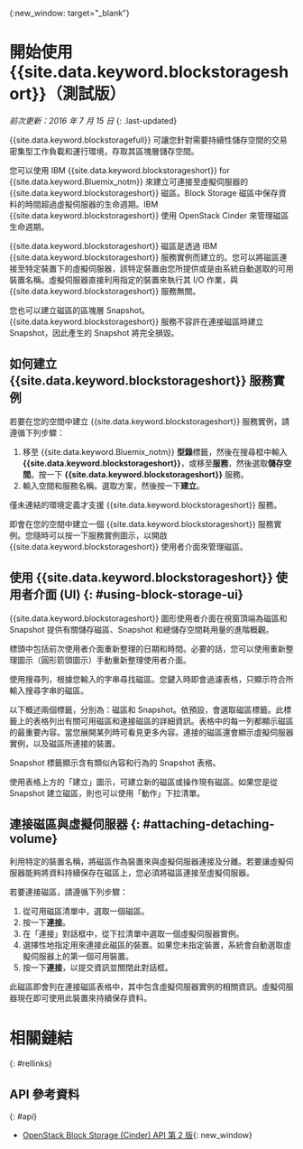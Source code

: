 {:new_window: target="_blank"} 

# 開始使用 {{site.data.keyword.blockstorageshort}}（測試版）

*前次更新：2016 年 7 月 15 日*
{: .last-updated}

{{site.data.keyword.blockstoragefull}} 可讓您針對需要持續性儲存空間的交易密集型工作負載和運行環境，存取其區塊層儲存空間。

您可以使用 IBM {{site.data.keyword.blockstorageshort}} for {{site.data.keyword.Bluemix_notm}} 來建立可連接至虛擬伺服器的 {{site.data.keyword.blockstorageshort}} 磁區。Block Storage 磁區中保存資料的時間超過虛擬伺服器的生命週期。IBM {{site.data.keyword.blockstorageshort}} 使用 OpenStack Cinder 來管理磁區生命週期。

{{site.data.keyword.blockstorageshort}} 磁區是透過 IBM {{site.data.keyword.blockstorageshort}} 服務實例而建立的。您可以將磁區連接至特定裝置下的虛擬伺服器，該特定裝置由您所提供或是由系統自動選取的可用裝置名稱。虛擬伺服器直接利用指定的裝置來執行其 I/O 作業，與 {{site.data.keyword.blockstorageshort}} 服務無關。

您也可以建立磁區的區塊層 Snapshot。{{site.data.keyword.blockstorageshort}} 服務不容許在連接磁區時建立 Snapshot，因此產生的 Snapshot 將完全損毀。 


## 如何建立 {{site.data.keyword.blockstorageshort}} 服務實例
若要在您的空間中建立 {{site.data.keyword.blockstorageshort}} 服務實例，請遵循下列步驟：
 
1.	移至 {{site.data.keyword.Bluemix_notm}} **型錄**標籤，然後在搜尋框中輸入 **{{site.data.keyword.blockstorageshort}}**，或移至**服務**，然後選取**儲存空間**。按一下 **{{site.data.keyword.blockstorageshort}}** 服務。 
2.	輸入空間和服務名稱。選取方案，然後按一下**建立**。
 	
僅未連結的環境定義才支援 {{site.data.keyword.blockstorageshort}} 服務。 

即會在您的空間中建立一個 {{site.data.keyword.blockstorageshort}} 服務實例。您隨時可以按一下服務實例圖示，以開啟 {{site.data.keyword.blockstorageshort}} 使用者介面來管理磁區。



## 使用 {{site.data.keyword.blockstorageshort}} 使用者介面 (UI) {: #using-block-storage-ui}
{{site.data.keyword.blockstorageshort}} 圖形使用者介面在視窗頂端為磁區和 Snapshot 提供有關儲存磁區、Snapshot 和總儲存空間耗用量的進階概觀。 

標頭中包括前次使用者介面重新整理的日期和時間。必要的話，您可以使用重新整理圖示（圓形箭頭圖示）手動重新整理使用者介面。 

使用搜尋列，根據您輸入的字串尋找磁區。您鍵入時即會過濾表格，只顯示符合所輸入搜尋字串的磁區。

以下概述兩個標籤，分別為：磁區和 Snapshot。依預設，會選取磁區標籤。此標籤上的表格列出有關可用磁區和連接磁區的詳細資訊。表格中的每一列都顯示磁區的最重要內容。當您展開某列時可看見更多內容。連接的磁區還會顯示虛擬伺服器實例，以及磁區所連接的裝置。 

Snapshot 標籤顯示含有類似內容和行為的 Snapshot 表格。 

使用表格上方的「建立」圖示，可建立新的磁區或操作現有磁區。如果您是從 Snapshot 建立磁區，則也可以使用「動作」下拉清單。




## 連接磁區與虛擬伺服器 {: #attaching-detaching-volume}
利用特定的裝置名稱，將磁區作為裝置來與虛擬伺服器連接及分離。若要讓虛擬伺服器能夠將資料持續保存在磁區上，您必須將磁區連接至虛擬伺服器。

若要連接磁區，請遵循下列步驟： 

1.	從可用磁區清單中，選取一個磁區。
2.	按一下**連接**。
3.	在「連接」對話框中，從下拉清單中選取一個虛擬伺服器實例。 
4.	選擇性地指定用來連接此磁區的裝置。如果您未指定裝置，系統會自動選取虛擬伺服器上的第一個可用裝置。
5.	按一下**連接**，以提交資訊並關閉此對話框。

此磁區即會列在連接磁區表格中，其中包含虛擬伺服器實例的相關資訊。虛擬伺服器現在即可使用此裝置來持續保存資料。 


# 相關鏈結
{: #rellinks}

## API 參考資料
{: #api}
* [OpenStack Block Storage (Cinder) API 第 2 版](http://developer.openstack.org/api-ref-blockstorage-v2.html){: new_window}

